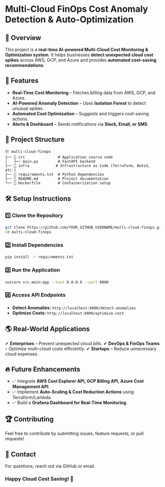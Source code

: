 # Multi-Cloud FinOps Cost Anomaly Detection & Auto-Optimization

## 📌 Overview
This project is a **real-time AI-powered Multi-Cloud Cost Monitoring & Optimization system**. It helps businesses **detect unexpected cloud cost spikes** across AWS, GCP, and Azure and provides **automated cost-saving recommendations**.

## 🚀 Features
- **Real-Time Cost Monitoring** – Fetches billing data from AWS, GCP, and Azure.
- **AI-Powered Anomaly Detection** – Uses **Isolation Forest** to detect unusual spikes.
- **Automated Cost Optimization** – Suggests and triggers cost-saving actions.
- **Alerts & Dashboard** – Sends notifications via **Slack, Email, or SMS**.

## 📂 Project Structure
```
📦 multi-cloud-finops
├── 📂 src               # Application source code
│   ├── main.py         # FastAPI backend
├── 📂 infra            # Infrastructure as Code (Terraform, Boto3, etc.)
├── 📜 requirements.txt  # Python dependencies
├── 📜 README.md         # Project documentation
└── 🐳 Dockerfile        # Containerization setup
```

## 🛠️ Setup Instructions
### 1️⃣ Clone the Repository
```sh
git clone https://github.com/YOUR_GITHUB_USERNAME/multi-cloud-finops.git
cd multi-cloud-finops
```

### 2️⃣ Install Dependencies
```sh
pip install -r requirements.txt
```

### 3️⃣ Run the Application
```sh
uvicorn src.main:app --host 0.0.0.0 --port 8000
```

### 4️⃣ Access API Endpoints
- **Detect Anomalies:** `http://localhost:8000/detect-anomalies`
- **Optimize Costs:** `http://localhost:8000/optimize-cost`

## 🌎 Real-World Applications
✔ **Enterprises** – Prevent unexpected cloud bills.
✔ **DevOps & FinOps Teams** – Optimize multi-cloud costs efficiently.
✔ **Startups** – Reduce unnecessary cloud expenses.

## 🔥 Future Enhancements
- ✅ Integrate **AWS Cost Explorer API, GCP Billing API, Azure Cost Management API**.
- ✅ Implement **Auto-Scaling & Cost Reduction Actions** using Terraform/Lambda.
- ✅ Build a **Grafana Dashboard for Real-Time Monitoring**.

## 🏆 Contributing
Feel free to contribute by submitting issues, feature requests, or pull requests!

## 📧 Contact
For questions, reach out via GitHub or email.

### Happy Cloud Cost Saving! 🚀

